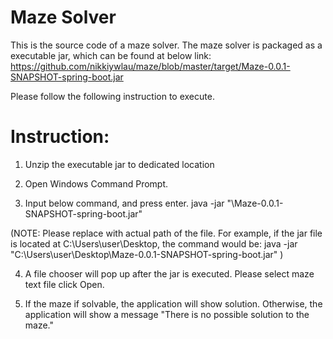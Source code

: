 Maze Solver
==============
This is the source code of a maze solver. 
The maze solver is packaged as a executable jar, which can be found at below link: 
https://github.com/nikkiywlau/maze/blob/master/target/Maze-0.0.1-SNAPSHOT-spring-boot.jar

Please follow the following instruction to execute. 

Instruction: 
==============
1. Unzip the executable jar to dedicated location 

2. Open Windows Command Prompt. 

3. Input below command, and press enter. 
java -jar "<directory of file>\Maze-0.0.1-SNAPSHOT-spring-boot.jar" 

(NOTE: Please replace <directory of file> with actual path of the file. For example, if the jar file is located at C:\Users\user\Desktop, the command would be: java -jar "C:\Users\user\Desktop\Maze-0.0.1-SNAPSHOT-spring-boot.jar" )

4. A file chooser will pop up after the jar is executed. Please select maze text file click Open. 

5. If the maze if solvable, the application will show solution. Otherwise, the application will show a message "There is no possible solution to the maze." 


